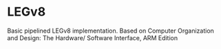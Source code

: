 # LEGv8
Basic pipelined LEGv8 implementation. Based on Computer Organization and Design: The Hardware/ Software Interface, ARM Edition
